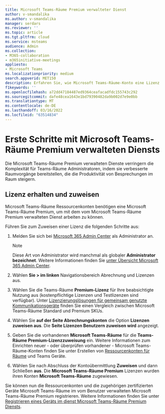 ```yaml
---
title: Microsoft Teams-Räume Premium verwalteter Dienst
author: v-smandalika
ms.author: v-smandalika
manager: serdars
ms.reviewer: ''
ms.topic: article
ms.tgt.pltfrm: cloud
ms.service: msteams
audience: Admin
ms.collection:
- M365-collaboration
- m365initiative-meetings
appliesto:
- Microsoft Teams
ms.localizationpriority: medium
search.appverid: MET150
description: Erfahren Sie, wie Microsoft Teams-Räume-Konto eine Lizenz für den Zugriff auf den Premium-verwalteten Microsoft Teams-Räume erhält.
f1keywords: ''
ms.openlocfilehash: a72dd47184487ed9364ceafacadfdc155743c292
ms.sourcegitcommit: dafe48cea1643e1bd79390482da9b002d7e9e0bb
ms.translationtype: MT
ms.contentlocale: de-DE
ms.lasthandoff: 03/16/2022
ms.locfileid: "63514834"
---
```

# <a name="getting-started-with-microsoft-teams-rooms-premium-managed-service"></a>Erste Schritte mit Microsoft Teams-Räume Premium verwalteten Diensts

Die Microsoft Teams-Räume Premium verwalteten Dienste verringern die Komplexität für Teams-Räume Administratoren, indem sie verbesserte Raumvorgänge bereitstellen, die die Produktivität von Besprechungen im Raum steigern.

## <a name="obtain-and-assign-a-license"></a>Lizenz erhalten und zuweisen

Microsoft Teams-Räume Ressourcenkonten benötigen eine Microsoft Teams-Räume Premium, um mit dem vom Microsoft Teams-Räume Premium verwalteten Dienst arbeiten zu können.

Führen Sie zum Zuweisen einer Lizenz die folgenden Schritte aus:

1. Melden Sie sich bei [Microsoft 365 Admin Center](https://admin.microsoft.com) als Administrator an.

    > [!NOTE]
    > Diese Art von Administrator wird manchmal als globaler **Administrator bezeichnet**. Weitere Informationen finden Sie [unter Übersicht Microsoft 365 Admin Center](/microsoft-365/business-video/admin-center-overview).

2. Wählen **Sie > im linken** Navigationsbereich Abrechnung und Lizenzen aus.
3. Wählen Sie die Teams-Räume **Premium-Lizenz** für Ihre beabsichtigte Nutzung aus (kostenpflichtige Lizenzen und Testlizenzen sind verfügbar). Unter [Lizenzierungslösungen für gemeinsam genutzte Kommunikationsgeräte](rooms-licensing.md) finden Sie einen Vergleich zwischen Microsoft Teams-Räume Standard und Premium SKUs.
4. Wählen Sie **auf der Seite Abrechnungskonten** die Option **Lizenzen zuweisen aus**. Die **Seite Lizenzen Benutzern zuweisen wird** angezeigt.
5. Geben Sie die vorhandenen **Microsoft Teams-Räume** für die **Teams-Räume Premium-Lizenzzuweisung** ein. Weitere Informationen zum Einrichten neuer - oder überprüfen vorhandener - Microsoft Teams-Räume-Konten finden Sie unter Erstellen von [Ressourcenkonten für Räume](with-office-365.md) und Teams Geräte.
6. Wählen Sie nach Abschluss der Kontoübermittlung **Zuweisen** und dann Schließen **aus**. Die **Microsoft Teams-Räume Premium** Lizenzen wurden ihren Konten **Microsoft Teams-Räume** zugewiesen.

Sie können nun die Ressourcenkonten und die zugehörigen zertifizierten Geräte Microsoft Teams-Räume im vom Benutzer verwalteten Microsoft Teams-Räume Premium registrieren. Weitere Informationen finden Sie unter [Registrieren eines Geräts im dienst Microsoft Teams-Räume Premium Diensts](enrolling-mtrp-managed-service.md).
